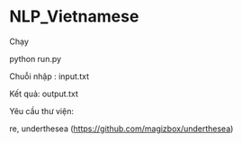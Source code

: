 # NLP_Vietnamese
Chạy

python run.py


Chuỗi nhập : input.txt

Kết quả: output.txt


Yêu cầu thư viện:

re, underthesea (https://github.com/magizbox/underthesea)